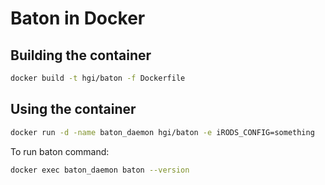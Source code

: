 # Baton in Docker
## Building the container
```bash
docker build -t hgi/baton -f Dockerfile
```

## Using the container
```bash
docker run -d -name baton_daemon hgi/baton -e iRODS_CONFIG=something
```


To run baton command:
```bash
docker exec baton_daemon baton --version
```
